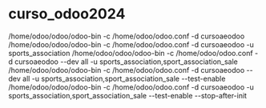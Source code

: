 # curso_odoo2024
/home/odoo/odoo/odoo-bin -c /home/odoo/odoo.conf -d cursoaeodoo 
/home/odoo/odoo/odoo-bin -c /home/odoo/odoo.conf -d cursoaeodoo -u sports_association
/home/odoo/odoo/odoo-bin -c /home/odoo/odoo.conf -d cursoaeodoo --dev all -u sports_association,sport_association_sale
/home/odoo/odoo/odoo-bin -c /home/odoo/odoo.conf -d cursoaeodoo --dev all -u sports_association,sport_association_sale --test-enable
/home/odoo/odoo/odoo-bin -c /home/odoo/odoo.conf -d cursoaeodoo -u sports_association,sport_association_sale --test-enable --stop-after-init







